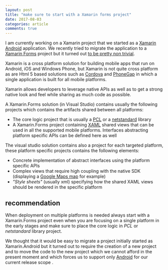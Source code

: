 ```yaml
---
layout: post
title: "make sure to start with a Xamarin forms project"
date: 2017-08-03
categories: article
comments: true
---
```


I am currently working on a Xamarin project that we started as a [Xamarin Android](https://developer.xamarin.com/guides/android/getting_started/) application. We recently tried to migrate the application to a [Xamarin Forms](https://www.xamarin.com/forms) project but it turned out [to be pretty non trivial](https://forums.xamarin.com/discussion/comment/200380/#Comment_200380).

Xamarin is a cross platform solution for building mobile apps that run on Android, iOS and Windows Phone, but Xamarin is not quite cross platform as are Html 5 based solutions such as [Cordova](https://cordova.apache.org) and [PhoneGap](https://phonegap.com) in which a single application is built for all mobile platforms.


Xamarin allows developers to leverage native APIs as well as to get a strong native look and feel while sharing as much code as possible.

A Xamarin.Forms solution (in Visual Studio) contains usually the following projects which contains the artifacts shared between all platforms:

- The core logic project that is usually a [PCL](https://docs.microsoft.com/en-us/dotnet/standard/cross-platform/cross-platform-development-with-the-portable-class-library) or a [netstandard](https://blogs.msdn.microsoft.com/dotnet/2016/09/26/introducing-net-standard/) library
- A Xamarin.Forms project containing [XAML](https://msdn.microsoft.com/en-us/library/cc295302.aspx) shared views that can be used in all the supported mobile platforms. Interfaces abstracting platform specific APIs can be defined here as well

The visual studio solution contains also a project for each targeted platform, these platform specific projects contains the following elements:

- Concrete implementation of abstract interfaces using the platform specific APIs
- Complex views that require high coupling with the native SDK (displaying a [Google Maps map](https://developers.google.com/maps/documentation/android-api/) for example)
- *"Style sheets"* (usually xml) specifying how the shared XAML views should be rendered in the specific platform 

## recommendation

When deployment on multiple platforms is needed always start with a Xamarin.Forms project even when you are focusing on a single platform in the early stages and make sure to place the core logic in *PCL* or *netstandard* library project.

We thought that it would be easy to migrate a project initially started as Xamarin.Android but it turned out to require the creation of a new project and to move the code to the new project which we cannot afford in the present moment and which forces us to support only [Android]() for our current release scope <i class="fa fa-frown-o" aria-hidden="true"></i>. 


